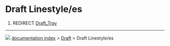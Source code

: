 # Draft Linestyle/es
1.  REDIRECT [Draft\_Tray](Draft_Tray.md)



---
![](images/Right_arrow.png) [documentation index](../README.md) > [Draft](Draft_Workbench.md) > Draft Linestyle/es
